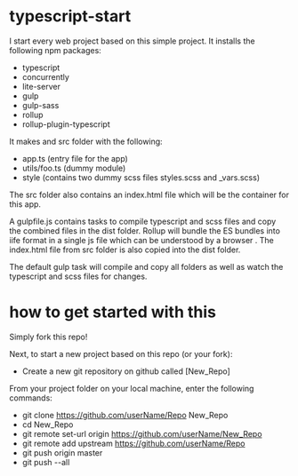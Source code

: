 # typescript-start
I start every web project based on this simple project.
It installs the following npm packages:
* typescript
* concurrently
* lite-server
* gulp
* gulp-sass
* rollup
* rollup-plugin-typescript

It makes and src folder with the following:
* app.ts (entry file for the app)
* utils/foo.ts (dummy module)
* style (contains two dummy scss files styles.scss and _vars.scss)

The src folder also contains an index.html file which will be the container for this app.

A gulpfile.js contains tasks to compile typescript and scss files and copy the combined files in the dist folder.
Rollup will bundle the ES bundles into iife format in a single js file which can be understood by a browser
.
The index.html file from src folder is also copied into the dist folder.

The default gulp task will compile and copy all folders as well as watch the typescript and scss files for changes.

# how to get started with this
Simply fork this repo!

Next, to start a new project based on this repo (or your fork):
* Create a new git repository on github called [New_Repo]

From your project folder on your local machine, enter the following commands:
* git clone https://github.com/userName/Repo New_Repo
* cd New_Repo
* git remote set-url origin https://github.com/userName/New_Repo
* git remote add upstream https://github.com/userName/Repo
* git push origin master
* git push --all